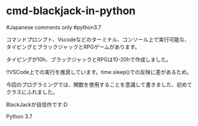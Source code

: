 # cmd-blackjack-in-python

#Japanese comments only  #python3.7

コマンドプロンプト、Vscodeなどのターミナル、コンソール上で実行可能な、タイピングとブラックジャックとRPGゲームがあります。

タイピングが10h、ブラックジャックとRPGは10-20hで作成しました。

!!VSCode上での実行を推奨しています。time.sleep()での反映に差があるため。

今回のプログラミングでは、関数を使用することを意識して書きました、初めてクラスにふれました。

BlackJackが自信作です:D

Python 3.7
